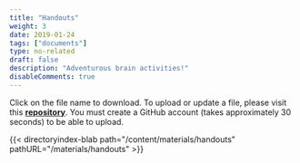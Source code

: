 ```yaml
---
title: "Handouts"
weight: 3
date: 2019-01-24
tags: ["documents"]
type: no-related
draft: false
description: "Adventurous brain activities!"
disableComments: true
---
```


Click on the file name to download. To upload or update a file, please visit this [**repository**](https://github.com/blabuva/Website_BAW/tree/master/content/materials/handouts). You must create a GitHub account (takes approximately 30 seconds) to be able to upload.

{{< directoryindex-blab path="/content/materials/handouts" pathURL="/materials/handouts" >}}